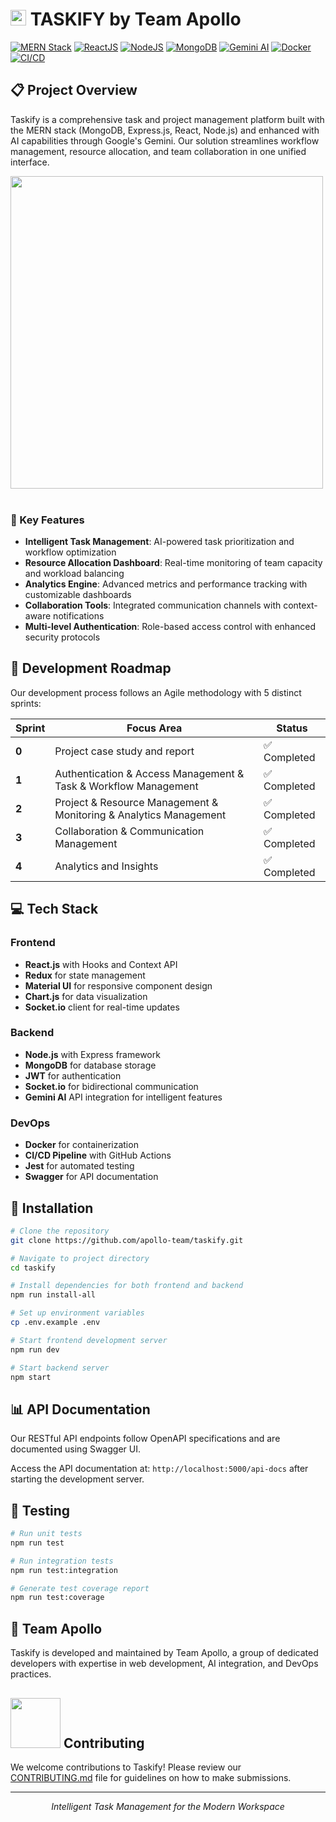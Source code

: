 # <img src="https://media.giphy.com/media/hvRJCLFzcasrR4ia7z/giphy.gif" width="25"> TASKIFY by Team Apollo

[![MERN Stack](https://img.shields.io/badge/Stack-MERN-blue)](https://www.mongodb.com/mern-stack)
[![ReactJS](https://img.shields.io/badge/Frontend-React-61DAFB)](https://reactjs.org/)
[![NodeJS](https://img.shields.io/badge/Backend-Node.js-339933)](https://nodejs.org/)
[![MongoDB](https://img.shields.io/badge/Database-MongoDB-47A248)](https://www.mongodb.com/)
[![Gemini AI](https://img.shields.io/badge/AI-Gemini-4285F4)](https://ai.google.dev/)
[![Docker](https://img.shields.io/badge/DevOps-Docker-2496ED)](https://www.docker.com/)
[![CI/CD](https://img.shields.io/badge/Pipeline-CI%2FCD-success)](https://github.com/features/actions)



## 📋 Project Overview

Taskify is a comprehensive task and project management platform built with the MERN stack (MongoDB, Express.js, React, Node.js) and enhanced with AI capabilities through Google's Gemini. Our solution streamlines workflow management, resource allocation, and team collaboration in one unified interface.

<img src="https://user-images.githubusercontent.com/74038190/212749447-bfb7e725-6987-49d9-ae85-2015e3e7cc41.gif" width="500">
<br><br>

### 🚀 Key Features

- **Intelligent Task Management**: AI-powered task prioritization and workflow optimization
- **Resource Allocation Dashboard**: Real-time monitoring of team capacity and workload balancing
- **Analytics Engine**: Advanced metrics and performance tracking with customizable dashboards
- **Collaboration Tools**: Integrated communication channels with context-aware notifications
- **Multi-level Authentication**: Role-based access control with enhanced security protocols

## 🔄 Development Roadmap

Our development process follows an Agile methodology with 5 distinct sprints:

| Sprint | Focus Area | Status |
|--------|------------|--------|
| **0** | Project case study and report | ✅ Completed |
| **1** | Authentication & Access Management & Task & Workflow Management | ✅ Completed |
| **2** | Project & Resource Management & Monitoring & Analytics Management | ✅ Completed |
| **3** | Collaboration & Communication Management | ✅ Completed |
| **4** | Analytics and Insights | ✅ Completed |

## 💻 Tech Stack

### Frontend
- **React.js** with Hooks and Context API
- **Redux** for state management
- **Material UI** for responsive component design
- **Chart.js** for data visualization
- **Socket.io** client for real-time updates

### Backend
- **Node.js** with Express framework
- **MongoDB** for database storage
- **JWT** for authentication
- **Socket.io** for bidirectional communication
- **Gemini AI** API integration for intelligent features

### DevOps
- **Docker** for containerization
- **CI/CD Pipeline** with GitHub Actions
- **Jest** for automated testing
- **Swagger** for API documentation

## 🔧 Installation

```bash
# Clone the repository
git clone https://github.com/apollo-team/taskify.git

# Navigate to project directory
cd taskify

# Install dependencies for both frontend and backend
npm run install-all

# Set up environment variables
cp .env.example .env

# Start frontend development server
npm run dev

# Start backend server
npm start
```

## 📊 API Documentation

Our RESTful API endpoints follow OpenAPI specifications and are documented using Swagger UI.

Access the API documentation at: `http://localhost:5000/api-docs` after starting the development server.

## 🧪 Testing

```bash
# Run unit tests
npm run test

# Run integration tests
npm run test:integration

# Generate test coverage report
npm run test:coverage
```

## 👥 Team Apollo

Taskify is developed and maintained by Team Apollo, a group of dedicated developers with expertise in web development, AI integration, and DevOps practices.

## <img src='https://raw.githubusercontent.com/ShahriarShafin/ShahriarShafin/main/Assets/handshake.gif' width="80"> Contributing

We welcome contributions to Taskify! Please review our [CONTRIBUTING.md](CONTRIBUTING.md) file for guidelines on how to make submissions.



---

<p align="center">
  <i>Intelligent Task Management for the Modern Workspace</i>
</p>
